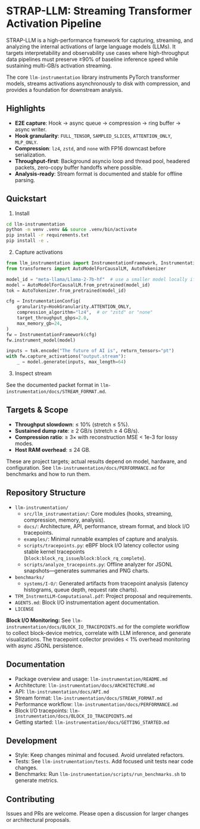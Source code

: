 # STRAP-LLM: Streaming Transformer Activation Pipeline

STRAP-LLM is a high-performance framework for capturing, streaming, and analyzing the internal activations of large language models (LLMs). It targets interpretability and observability use cases where high-throughput data pipelines must preserve ≥90% of baseline inference speed while sustaining multi-GB/s activation streaming.

The core `llm-instrumentation` library instruments PyTorch transformer models, streams activations asynchronously to disk with compression, and provides a foundation for downstream analysis.

## Highlights

- **E2E capture**: Hook → async queue → compression → ring buffer → async writer.
- **Hook granularity**: `FULL_TENSOR`, `SAMPLED_SLICES`, `ATTENTION_ONLY`, `MLP_ONLY`.
- **Compression**: `lz4`, `zstd`, and `none` with FP16 downcast before serialization.
- **Throughput-first**: Background asyncio loop and thread pool, headered packets, zero-copy buffer handoffs where possible.
- **Analysis-ready**: Stream format is documented and stable for offline parsing.

## Quickstart

1) Install

```bash
cd llm-instrumentation
python -m venv .venv && source .venv/bin/activate
pip install -r requirements.txt
pip install -e .
```

2) Capture activations

```python
from llm_instrumentation import InstrumentationFramework, InstrumentationConfig, HookGranularity
from transformers import AutoModelForCausalLM, AutoTokenizer

model_id = "meta-llama/Llama-2-7b-hf"  # use a smaller model locally if needed
model = AutoModelForCausalLM.from_pretrained(model_id)
tok = AutoTokenizer.from_pretrained(model_id)

cfg = InstrumentationConfig(
    granularity=HookGranularity.ATTENTION_ONLY,
    compression_algorithm="lz4",  # or "zstd" or "none"
    target_throughput_gbps=2.0,
    max_memory_gb=24,
)
fw = InstrumentationFramework(cfg)
fw.instrument_model(model)

inputs = tok.encode("The future of AI is", return_tensors="pt")
with fw.capture_activations("output.stream"):
    _ = model.generate(inputs, max_length=64)
```

3) Inspect stream

See the documented packet format in `llm-instrumentation/docs/STREAM_FORMAT.md`.

## Targets & Scope

- **Throughput slowdown**: ≤ 10% (stretch ≤ 5%).
- **Sustained dump rate**: ≥ 2 GB/s (stretch ≥ 4 GB/s).
- **Compression ratio**: ≥ 3× with reconstruction MSE < 1e-3 for lossy modes.
- **Host RAM overhead**: ≤ 24 GB.

These are project targets; actual results depend on model, hardware, and configuration. See `llm-instrumentation/docs/PERFORMANCE.md` for benchmarks and how to run them.

## Repository Structure

- `llm-instrumentation/`
  - `src/llm_instrumentation/`: Core modules (hooks, streaming, compression, memory, analysis).
  - `docs/`: Architecture, API, performance, stream format, and block I/O tracepoints.
  - `examples/`: Minimal runnable examples of capture and analysis.
  - `scripts/tracepoints.py`: eBPF block I/O latency collector using stable kernel tracepoints (`block:block_rq_issue`/`block:block_rq_complete`).
  - `scripts/analyze_tracepoints.py`: Offline analyzer for JSONL snapshots—generates summaries and PNG charts.
- `benchmarks/`
  - `systems/I-O/`: Generated artifacts from tracepoint analysis (latency histograms, queue depth, request rate charts).
- `TFM_InstrmntLLM-Computational.pdf`: Project proposal and requirements.
- `AGENTS.md`: Block I/O instrumentation agent documentation.
- `LICENSE`

**Block I/O Monitoring:** See `llm-instrumentation/docs/BLOCK_IO_TRACEPOINTS.md` for the complete workflow to collect block-device metrics, correlate with LLM inference, and generate visualizations. The tracepoint collector provides < 1% overhead monitoring with async JSONL persistence.

## Documentation

- Package overview and usage: `llm-instrumentation/README.md`
- Architecture: `llm-instrumentation/docs/ARCHITECTURE.md`
- API: `llm-instrumentation/docs/API.md`
- Stream format: `llm-instrumentation/docs/STREAM_FORMAT.md`
- Performance workflow: `llm-instrumentation/docs/PERFORMANCE.md`
- Block I/O tracepoints: `llm-instrumentation/docs/BLOCK_IO_TRACEPOINTS.md`
- Getting started: `llm-instrumentation/docs/GETTING_STARTED.md`

## Development

- Style: Keep changes minimal and focused. Avoid unrelated refactors.
- Tests: See `llm-instrumentation/tests`. Add focused unit tests near code changes.
- Benchmarks: Run `llm-instrumentation/scripts/run_benchmarks.sh` to generate metrics.

## Contributing

Issues and PRs are welcome. Please open a discussion for larger changes or architectural proposals.
